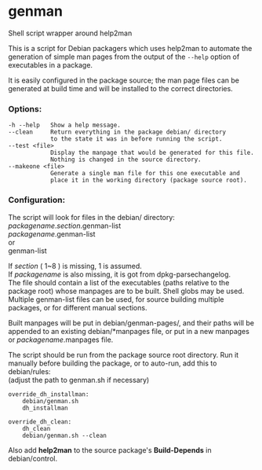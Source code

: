# genman
Shell script wrapper around help2man

This is a script for Debian packagers which uses help2man to automate
the generation of simple man pages from the output of the `--help` option
of executables in a package.

It is easily configured in the package source;
the man page files can be generated at build time
and will be installed to the correct directories.

### Options:
    -h --help   Show a help message.
    --clean     Return everything in the package debian/ directory
                to the state it was in before running the script.
    --test <file>
                Display the manpage that would be generated for this file.
                Nothing is changed in the source directory.
    --makeone <file>
                Generate a single man file for this one executable and
                place it in the working directory (package source root).

### Configuration:

The script will look for files in the debian/ directory:<br>
*packagename*.*section*.genman-list<br>
*packagename*.genman-list<br>
or<br>
genman-list

If *section* ( 1~8 ) is missing, 1 is assumed.<br>
If *packagename* is also missing, it is got from dpkg-parsechangelog.<br>
The file should contain a list of the executables
(paths relative to the package root) whose manpages are to be built.
Shell globs may be used.
Multiple genman-list files can be used, for source building
multiple packages, or for different manual sections.

Built manpages will be put in debian/genman-pages/, and
their paths will be appended to an existing debian/\*manpages file,
or put in a new manpages or *packagename*.manpages file.

The script should be run from the package source root directory.
Run it manually before building the package,
or to auto-run, add this to debian/rules:<br>
(adjust the path to genman.sh if necessary)
```
override_dh_installman:
	debian/genman.sh
	dh_installman

override_dh_clean:
	dh_clean
	debian/genman.sh --clean
```
Also add **help2man** to the source package's **Build-Depends** in debian/control.


